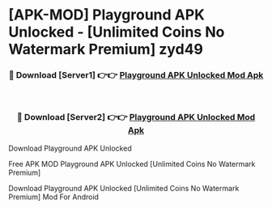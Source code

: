 # [APK-MOD] Playground APK Unlocked - [Unlimited Coins No Watermark Premium] zyd49



<div align="center">
<h3>🔴 Download [Server1] 👉👉 <a href="https://momento.my/?title=Playground_APK_Unlocked">Playground APK Unlocked Mod Apk</a></h3><br>

<h3>🔴 Download [Server2] 👉👉 <a href="https://momento.my/?title=Playground_APK_Unlocked">Playground APK Unlocked Mod Apk</a></h3>
</div>



Download Playground APK Unlocked 

Free APK MOD Playground APK Unlocked [Unlimited Coins No Watermark Premium]

Download Playground APK Unlocked [Unlimited Coins No Watermark Premium] Mod For Android
